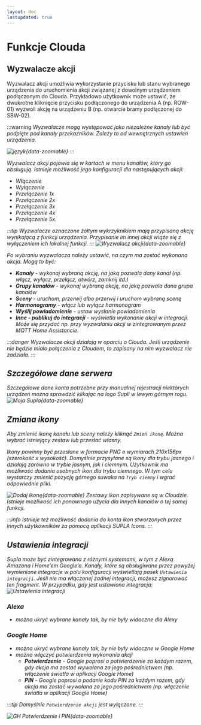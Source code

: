 ```yaml
---
layout: doc
lastupdated: true
---
```

# Funkcje Clouda


## Wyzwalacze akcji

Wyzwalacz akcji umożliwia wykorzystanie przycisku lub stanu wybranego urządzenia do uruchomienia akcji związanej z dowolnym urządzeniem podłączonym do Clouda. Przykładowo użytkownik może ustawić, że dwukrotne kliknięcie przycisku podłączonego do urządzenia A (np. ROW-01) wyzwoli akcję na urządzeniu B (np. otwarcie bramy podłączonej do SBW-02).

:::warning <i/>
Wyzwalacze mogą występować jako niezależne kanały lub być podpięte pod kanały przekaźników. Zależy to od wewnętrznych ustawień urządzenia. 

![język](/img/pl/cloud/funkcje/wyzwalacze.png){data-zoomable}
:::

Wyzwalacz akcji pojawia się w kartach w menu kanałów, który go obsługują. Istnieje możliwość jego konfiguracji dla następujących akcji:



* Włączenie
* Wyłączenie
* Przełączenie 1x
* Przełączenie 2x
* Przełączenie 3x
* Przełączenie 4x
* Przełączenie 5x.

:::tip <i/>
Wyzwalacze oznaczone żółtym wykrzyknikiem mają przypisaną akcję wynikającą z funkcji urządzenia. Przypisanie im innej akcji wiąże się z wyłączeniem ich lokalnej funkcji.
:::
![Wyzwalacz akcji](/img/pl/cloud/funkcje/wyzwalacz.png){data-zoomable}

Po wybraniu wyzwalacza należy ustawić, na czym ma zostać wykonana akcja. Mogą to być:
* **Kanały** - wykonaj wybraną akcję, na jaką pozwala dany kanał (np. włącz, wyłącz, przełącz, otwórz, zamknij itd.)
* **Grupy kanałów** - wykonaj wybraną akcję, na jaką pozwala dana grupa kanałów
* **Sceny** - uruchom, przerwij albo przerwij i uruchom wybraną scenę
* **Harmonogramy** - włącz lub wyłącz harmonogram
* **Wyślij powiadomienie** - ustaw wysłanie powiadomienia
* **Inne - publikuj do integracji** - wyświetla wykonanie akcji w integracji. Może się przydać np. przy wyzwalaniu akcji w zintegrowanym przez MQTT Home Assistancie.

:::danger <i/>
Wyzwalacze akcji działają w oparciu o Clouda. Jeśli urządzenie nie będzie miało połączenia z Cloudem, to zapisany na nim wyzwalacz nie zadziała.
:::

## Szczegółowe dane serwera

Szczegółowe dane konta potrzebne przy manualnej rejestracji niektórych urządzeń można sprawdzić klikając na logo Supli w lewym górnym rogu.
![Moja Supla](/img/pl/cloud/funkcje/moja_supla.png){data-zoomable}

## Zmiana ikony

Aby zmienić ikonę kanału lub sceny należy kliknąć `Zmień ikonę`. Można wybrać istniejący zestaw lub przesłać własny.

Ikony powinny być przesłane w formacie PNG o wymiarach 210x156px (szerokość x wysokość). Domyślnie przysyłane są ikony dla trybu jasnego i działają zarówno w trybie jasnym, jak i ciemnym. Użytkownik ma możliwość dodania osobnych ikon dla trybu ciemnego. W tym celu wystarczy zmienić pozycję górnego suwaka na `Tryb ciemny` i wgrać odpowiednie pliki.

![Dodaj ikonę](/img/pl/cloud/funkcje/ikona.png){data-zoomable}
Zestawy ikon zapisywane są w Cloudzie. Istnieje możliwość ich ponownego użycia dla innych kanałów o tej samej funkcji.

:::info <i/>
Istnieje też możliwość dodania do konta ikon stworzonych przez innych użytkowników za pomocą aplikacji SUPLA Icons.
:::


## Ustawienia integracji
Supla może być zintegrowana z różnymi systemami, w tym z Alexą Amazona i Home’em Google’a. Kanały, które są obsługiwane przez powyżej wymienione integracje w polu konfiguracji wyświetlają pasek `Ustawienia integracji`. Jeśli nie ma włączonej żadnej integracji, możesz zignorować ten fragment. W przypadku, gdy jest ustawiona integracja:
![Ustawienia integracji](/img/pl/cloud/funkcje/gh_alexa.png)
### Alexa
* można ukryć wybrane kanały tak, by nie były widoczne dla Alexy

### Google Home
* można ukryć wybrane kanały tak, by nie były widoczne w Google Home
* można włączyć potwierdzenia wykonania akcji
    * **Potwierdzenie** - Google poprosi o potwierdzenie za każdym razem, gdy akcja ma zostać wywołana za jego pośrednictwem (np. włączenie światła w aplikacji Google Home)
    * **PIN** - Google poprosi o podanie kodu PIN za każdym razem, gdy akcja ma zostać wywołana za jego pośrednictwem (np. włączenie światła w aplikacji Google Home)

:::tip <i/>
Domyślnie `Potwierdzenie akcji` jest wyłączone.
:::

![GH Potwierdzenie i PIN](/img/pl/cloud/funkcje/gh_pin.png){data-zoomable}